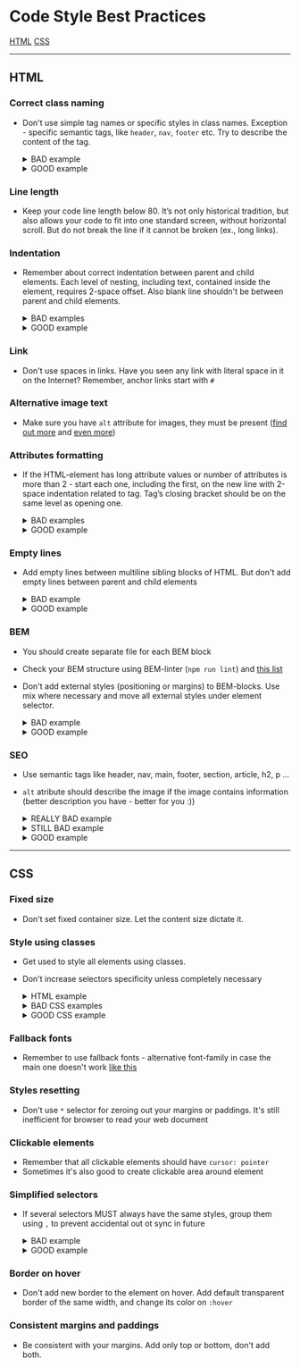 # Code Style Best Practices

[HTML](#HTML) 
[CSS](#CSS) 

---

## HTML

### Correct class naming
  - Don't use simple tag names or specific styles in class names.
  Exception - specific semantic tags, like `header`, `nav`, `footer` etc.
  Try to describe the content of the tag.
    <details>
      <summary>BAD example</summary>

      ```html
      <nav class="no-padding">
        <ul>
          ...
          <li class="li">
            <a href="#apple" class="a-last-no-decoration">Apple</a>
          </li>
        </ul>
      </nav>
      ```
    </details>
    <details>
      <summary>GOOD example</summary>

      ```html
      <nav class="nav">
        <ul class="nav__list">
          ...
          <li class="nav__item">
            <a href="#apple" class="nav__link">Apple</a>
          </li>
        </ul>
      </nav>
      ```
    </details>

### Line length
  - Keep your code line length below 80.
  It’s not only historical tradition, but also allows your code to fit into one standard screen,
  without horizontal scroll. But do not break the line if it cannot be broken (ex., long links).

### Indentation
  - Remember about correct indentation between parent and child elements.
  Each level of nesting, including text, contained inside the element,
  requires 2-space offset. Also blank line shouldn't be between parent and child elements.
    <details>
      <summary>BAD examples</summary>

      ```html
      <body>
      <div>
      <p>
      Awesome text
      </p>
      </div>
      </body>
      ```
    </details>
    <details>
      <summary>GOOD example</summary>

      ```html
      <body>
        <div>
          <p>
            Awesome text
          </p>
        </div>
      </body>
      ```
      </details>

### Link
  - Don't use spaces in links. Have you seen any link with literal
  space in it on the Internet? Remember, anchor links start with `#`

### Alternative image text
  - Make sure you have `alt` attribute for images, they must be
  present ([find out more](https://osric.com/chris/accidental-developer/2012/01/when-should-alt-text-be-blank/) and [even more](https://9clouds.com/blog/the-importance-of-alt-attributes-aka-alt-text/))

### Attributes formatting
  - If the HTML-element has long attribute values or number of
  attributes is more than 2 - start each one, including the first, on the new
  line with 2-space indentation related to tag. Tag’s closing bracket should be
  on the same level as opening one.
    <details>
      <summary>BAD examples</summary>
      
      ```html
      <input type="text" name="surname" 
             id="surname" required>

      <input type="text" 
             name="surname" 
             id="surname"
             required>

      <input
      type="text" 
      name="surname" 
      id="surname"
      required>

      <input
        type="text" 
        name="surname" 
        id="surname"
        required>
      ```
    </details>
    <details>
      <summary>GOOD example</summary>

      ```html
      <input
        type="text" 
        name="surname" 
        id="surname"
        required
      >
      ```
    </details>

### Empty lines
  - Add empty lines between multiline sibling blocks of HTML.
  But don't add empty lines between parent and child elements
    <details>
      <summary>BAD example</summary>

      ```html
      <ul>

        <li class="nav__item">
          <a href="#home">Home</a>
        </li>
        <li class="nav__item">
          <a href="#shop">Shop</a>
        </li>
        <li class="nav__item">
          <a href="#contacts">Contacts</a>
        </li>

      </ul>
      ```
    </details>

    <details>
      <summary>GOOD example</summary>

      ```html
      <ul>
        <li class="nav__item">
          <a href="#home">Home</a>
        </li>

        <li class="nav__item">
          <a href="#shop">Shop</a>
        </li>

        <li class="nav__item">
          <a href="#contacts">Contacts</a>
        </li>
      </ul>
      ```
    </details>

### BEM
  - You should create separate file for each BEM block
  - Check your BEM structure using BEM-linter (`npm run lint`) and [this list](https://mate-academy.github.io/fe-program/css/typical-bem-mistakes-en)
  - Don't add external styles (positioning or margins) to BEM-blocks.
  Use mix where necessary and move all external styles under element selector.
    
    <details>
      <summary>BAD example</summary>

      ```html
      <!--index.html-->
      <div class="container">
        <div class="card">
          ...
        </div>
      </div>
      ```

      ```css
      /*styles.css*/
      .card {
        margin: 48px 24px;
        font-size: 16px;
        background-color: purple;
      }
      ```
    </details>

    <details>
      <summary>GOOD example</summary>

      ```html
      <!--index.html-->
      <div class="container">
        <div class="container__card card">
          ...
        </div>
      </div>
      ```

      ```css
      /*styles.css*/
      .container__card {
        margin: 48px 24px;
      }

      .card {
        font-size: 16px;
        background-color: purple;
      }
      ```
    </details>

### SEO
  - Use semantic tags like header, nav, main, footer, section, article, h2, p ...
  - `alt` atribute should describe the image if the image contains information (better description you have - better for you :))

    <details>
      <summary>REALLY BAD example</summary>

      ```html
      <img alt="image" />
      ```
    </details>

    <details>
      <summary>STILL BAD example</summary>

      ```html
      <img alt="phone" />
      ```
    </details>

    <details>
      <summary>GOOD example</summary>

      ```html
      <img alt="Samsung Galaxy S22 2022 8/128GB Green" />
      ```
    </details>

---

## CSS

### Fixed size
  - Don't set fixed container size. Let the content size dictate it.

### Style using classes
  - Get used to style all elements using classes. 
  - Don't increase selectors specificity unless completely necessary

    <details>
      <summary>HTML example</summary>

      ```html
      <nav class="nav">  
        <ul class="nav__list">  
          ...  
        <ul>  
      </nav>  
      ```
    </details>
    <details>
      <summary>BAD CSS examples</summary>

      ```css
      ul {
        list-style: none
      }
      ```

      ```css
      nav ul {
        list-style: none
      }
      ```
    </details>
    <details>
      <summary>GOOD CSS example</summary>

      ```css
      .nav__list {
        list-style: none
      }
      ```
    </details>

### Fallback fonts
  - Remember to use fallback fonts - alternative font-family in case the main one doesn't work [like this](https://www.w3schools.com/cssref/pr_font_font-family.asp)

### Styles resetting
  - Don't use `*` selector for zeroing out your margins or paddings.
  It's still inefficient for browser to read your web document

### Clickable elements
  - Remember that all clickable elements should have `cursor: pointer`
  - Sometimes it's also good to create clickable area around element

### Simplified selectors
  - If several selectors MUST always have the same styles, group them using `,` to prevent accidental out ot sync in future
    <details>
      <summary>BAD example</summary>

      ```css
      .block--1 {
        background-color: yellowgreen;
      }

      .block--2 {
        background-color: yellowgreen;
      }

      .block--3 {
        background-color: yellowgreen;
      }
      ```
    </details>

    <details>
      <summary>GOOD example</summary>

      ```css
      .block--1,
      .block--2,
      .block--3 {
        background-color: yellowgreen;
      }
      ```
    </details>

### Border on hover
  - Don't add new border to the element on hover. 
  Add default transparent border of the same width, and change its color on `:hover`

### Consistent margins and paddings
  - Be consistent with your margins.
  Add only top or bottom, don't add both.
